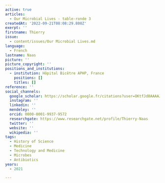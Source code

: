 ```yaml
---
active: true
articles:
  - Our Microbial Lives - table-ronde 3
createdAt: '2022-09-21T08:08:29.808Z'
exerpt: ''
firstname: Thierry
issue:
  - content/issues/Our Microbial Lives.md
language:
  - French
lastname: Naas
picture: ''
picture_copyright: ''
positions_and_institutions:
  - institution: Hôpital Bicêtre APHP, France
    positions: []
    titles: []
reference: ''
social_channels:
  google_scholar: https://scholar.google.fr/citations?user=OKtfJd0AAAAJ&hl=fr
  instagram: ''
  linkedin: ''
  mendeley: ''
  orcid: 0000-0001-9937-9572
  researchgate: https://www.researchgate.net/profile/Thierry-Naas
  twitter: ''
  website: ''
  wikipedia: ''
tags:
  - History of Science
  - Medicine
  - Technology and Medicine
  - Microbes
  - Antibiotics
years:
  - 2021

---
```

